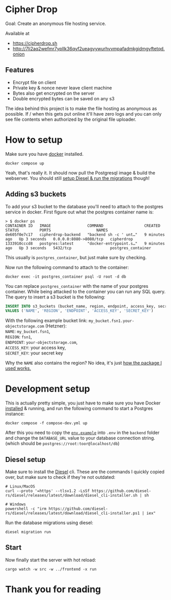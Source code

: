 # Cipher Drop

Goal: Create an anonymous file hosting service.

Available at
- https://cipherdrop.sh
- http://7li2aq2wefmr7ypllk36qyf2ueagvywurhvvmpafadmkgidmgyftetqd.onion

## Features
- Encrypt file on client
- Private key & nonce never leave client machine
- Bytes also get encrypted on the server
- Double encrypted bytes can be saved on any s3

The idea behind this project is to make the file hosting as anonymous as possible. If / when this gets put online it'll have zero logs and you can only see file contents when authorized by the original file uploader.

# How to setup
Make sure you have [docker](https://docs.docker.com/engine/install/) installed.
```
docker compose up
```
Yeah, that's really it. It should now pull the Postgresql image & build the webserver. You should still [setup Diesel & run the migrations](https://github.com/Hattorius/CipherDrop?tab=readme-ov-file#diesel-setup) though!

## Adding s3 buckets
To add your s3 bucket to the database you'll need to attach to the postgres service in docker. First figure out what the postgres container name is:
```
> $ docker ps
CONTAINER ID   IMAGE                COMMAND                  CREATED         STATUS         PORTS                    NAMES
de605f0e7c17   cipherdrop-backend   "backend sh -c ' unt…"   9 minutes ago   Up 3 seconds   0.0.0.0:8080->8080/tcp   cipherdrop
1333910cccd8   postgres:latest      "docker-entrypoint.s…"   9 minutes ago   Up 3 seconds   5432/tcp                 postgres_container
```
This usually is `postgres_container`, but just make sure by checking.

Now run the following command to attach to the container:
```shell
docker exec -it postgres_container psql -U root -d db
```
You can replace `postgres_container` with the name of your postgres container. While being attacked to the container you can run any SQL query. The query to insert a s3 bucket is the following:

```sql
INSERT INTO s3_buckets (bucket_name, region, endpoint, access_key, secret_key)
VALUES ('NAME', 'REGION', 'ENDPOINT', 'ACCESS_KEY', 'SECRET_KEY')
```
With the following example bucket link: `my_bucket.fsn1.your-objectstorage.com` (Hetzner):  
`NAME`: `my_bucket.fsn1`,  
`REGION`: `fsn1`,  
`ENDPOINT`: `your-objectstorage.com`,  
`ACCESS_KEY`: your access key,  
`SECRET_KEY`: your secret key

Why the `NAME` also contains the region? No idea, it's just [how the package I used works.](https://github.com/durch/rust-s3/blob/7c6fdc0646704eac315c11eb60bf9f125975159b/s3/src/bucket.rs#L2548)

# Development setup

This is actually pretty simple, you just have to make sure you have Docker [installed](https://docs.docker.com/desktop/) & running, and run the following command to start a Postgres instance:
```shell
docker compose -f compose-dev.yml up
```

After this you need to copy the [`env.example`](https://github.com/Hattorius/CipherDrop/blob/main/backend/.env) into `.env` in the `backend` folder and change the `DATABASE_URL` value to your database connection string. (which should be `postgres://root:toor@localhost/db`)

## Diesel setup

Make sure to install the [Diesel](https://diesel.rs/guides/getting-started) cli. These are the commands I quickly copied over, but make sure to check if they're not outdated:
```shell
# Linux/MacOS
curl --proto '=https' --tlsv1.2 -LsSf https://github.com/diesel-rs/diesel/releases/latest/download/diesel_cli-installer.sh | sh

# Windows
powershell -c "irm https://github.com/diesel-rs/diesel/releases/latest/download/diesel_cli-installer.ps1 | iex"
```  

Run the database migrations using diesel:
```shell
diesel migration run
```  

## Start

Now finally start the server with hot reload:
```shell
cargo watch -w src -w ../frontend -x run
```

# Thank you for reading
